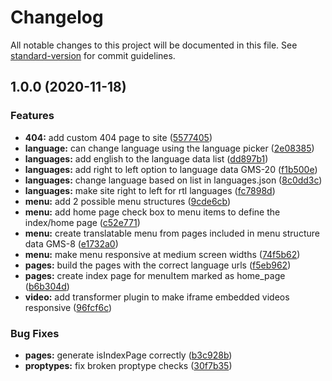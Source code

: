 # Changelog

All notable changes to this project will be documented in this file. See [standard-version](https://github.com/conventional-changelog/standard-version) for commit guidelines.

## 1.0.0 (2020-11-18)


### Features

* **404:** add custom 404 page to site ([5577405](https://github.com/NathTech/multilingual-gatsby-site/commit/5577405069e6eaf255bae70a455f9e7ebb23df56))
* **language:** can change language using the language picker ([2e08385](https://github.com/NathTech/multilingual-gatsby-site/commit/2e0838501d75a5a14fb38b84ca5d6857d06dafc8))
* **languages:** add english to the language data list ([dd897b1](https://github.com/NathTech/multilingual-gatsby-site/commit/dd897b1c95440d38427ac7c3b0a1596ff61afb08))
* **languages:** add right to left option to language data GMS-20 ([f1b500e](https://github.com/NathTech/multilingual-gatsby-site/commit/f1b500e9119c0711097c1984b880954c3db8cb31))
* **languages:** change language based on list in languages.json ([8c0dd3c](https://github.com/NathTech/multilingual-gatsby-site/commit/8c0dd3c817f7153d30bb072d431ba360bb966ae4))
* **languages:** make site right to left for rtl languages ([fc7898d](https://github.com/NathTech/multilingual-gatsby-site/commit/fc7898d1886e504e656a6eab854cbe16cdbce2f6))
* **menu:** add 2 possible menu structures ([9cde6cb](https://github.com/NathTech/multilingual-gatsby-site/commit/9cde6cb6b56db944ad264b1ed7cd23626d73e015))
* **menu:** add home page check box to menu items to define the index/home page ([c52e771](https://github.com/NathTech/multilingual-gatsby-site/commit/c52e771057b1d6fcb1cb02beb33180a0e617d318))
* **menu:** create translatable menu from pages included in menu structure data GMS-8 ([e1732a0](https://github.com/NathTech/multilingual-gatsby-site/commit/e1732a0095dbf8ba6a4d2e0ca5cb7329f90cae5c))
* **menu:** make menu responsive at medium screen widths ([74f5b62](https://github.com/NathTech/multilingual-gatsby-site/commit/74f5b620ce73735943934c899e98e95ba4f7fe13))
* **pages:** build the pages with the correct language urls ([f5eb962](https://github.com/NathTech/multilingual-gatsby-site/commit/f5eb9628fc7d16c3f8ffa62a389854aa4052e435))
* **pages:** create index page for menuItem marked as home_page ([b6b304d](https://github.com/NathTech/multilingual-gatsby-site/commit/b6b304db5553469532f6906c920fc8875d385e49))
* **video:** add transformer plugin to make iframe embedded videos responsive ([96fcf6c](https://github.com/NathTech/multilingual-gatsby-site/commit/96fcf6c11cf6ecff3ae6cd7a974d3b2b409dc052))


### Bug Fixes

* **pages:** generate isIndexPage correctly ([b3c928b](https://github.com/NathTech/multilingual-gatsby-site/commit/b3c928bb24f9ccf281bc364f713c6c38943757c5))
* **proptypes:** fix broken proptype checks ([30f7b35](https://github.com/NathTech/multilingual-gatsby-site/commit/30f7b35b3708e69cb06fd22b16337f4e71d3f9e1))
